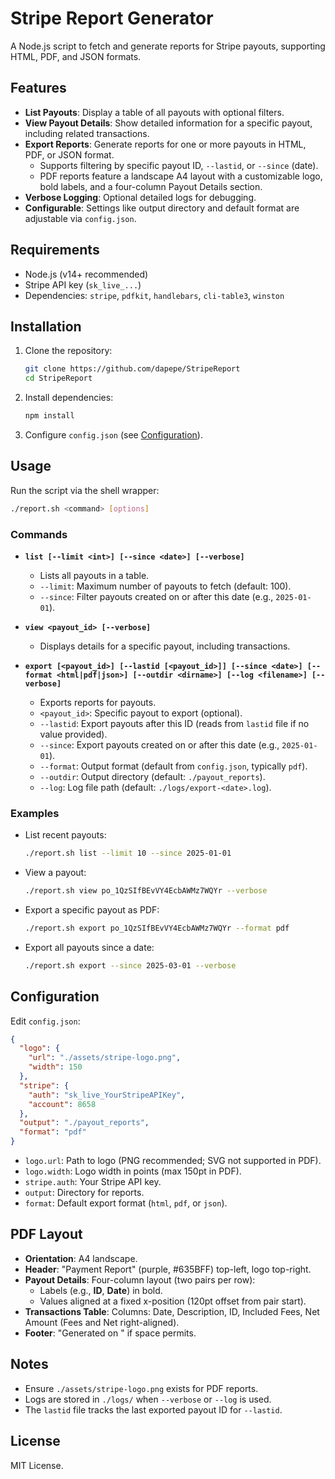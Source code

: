 Stripe Report Generator
=======================

A Node.js script to fetch and generate reports for Stripe payouts, supporting HTML, PDF, and JSON formats.

## Features
- **List Payouts**: Display a table of all payouts with optional filters.
- **View Payout Details**: Show detailed information for a specific payout, including related transactions.
- **Export Reports**: Generate reports for one or more payouts in HTML, PDF, or JSON format.
  - Supports filtering by specific payout ID, `--lastid`, or `--since` (date).
  - PDF reports feature a landscape A4 layout with a customizable logo, bold labels, and a four-column Payout Details section.
- **Verbose Logging**: Optional detailed logs for debugging.
- **Configurable**: Settings like output directory and default format are adjustable via `config.json`.

## Requirements
- Node.js (v14+ recommended)
- Stripe API key (`sk_live_...`)
- Dependencies: `stripe`, `pdfkit`, `handlebars`, `cli-table3`, `winston`

## Installation
1. Clone the repository:
   ```bash
   git clone https://github.com/dapepe/StripeReport
   cd StripeReport
   ```
2. Install dependencies:
   ```bash
   npm install
   ```
3. Configure `config.json` (see [Configuration](#configuration)).

## Usage
Run the script via the shell wrapper:
```bash
./report.sh <command> [options]
```

### Commands
- **`list [--limit <int>] [--since <date>] [--verbose]`**
  - Lists all payouts in a table.
  - `--limit`: Maximum number of payouts to fetch (default: 100).
  - `--since`: Filter payouts created on or after this date (e.g., `2025-01-01`).

- **`view <payout_id> [--verbose]`**
  - Displays details for a specific payout, including transactions.

- **`export [<payout_id>] [--lastid [<payout_id>]] [--since <date>] [--format <html|pdf|json>] [--outdir <dirname>] [--log <filename>] [--verbose]`**
  - Exports reports for payouts.
  - `<payout_id>`: Specific payout to export (optional).
  - `--lastid`: Export payouts after this ID (reads from `lastid` file if no value provided).
  - `--since`: Export payouts created on or after this date (e.g., `2025-01-01`).
  - `--format`: Output format (default from `config.json`, typically `pdf`).
  - `--outdir`: Output directory (default: `./payout_reports`).
  - `--log`: Log file path (default: `./logs/export-<date>.log`).

### Examples
- List recent payouts:
  ```bash
  ./report.sh list --limit 10 --since 2025-01-01
  ```
- View a payout:
  ```bash
  ./report.sh view po_1QzSIfBEvVY4EcbAWMz7WQYr --verbose
  ```
- Export a specific payout as PDF:
  ```bash
  ./report.sh export po_1QzSIfBEvVY4EcbAWMz7WQYr --format pdf
  ```
- Export all payouts since a date:
  ```bash
  ./report.sh export --since 2025-03-01 --verbose
  ```

## Configuration

Edit `config.json`:

```json
{
  "logo": {
    "url": "./assets/stripe-logo.png",
    "width": 150
  },
  "stripe": {
    "auth": "sk_live_YourStripeAPIKey",
    "account": 8658
  },
  "output": "./payout_reports",
  "format": "pdf"
}
```

- `logo.url`: Path to logo (PNG recommended; SVG not supported in PDF).
- `logo.width`: Logo width in points (max 150pt in PDF).
- `stripe.auth`: Your Stripe API key.
- `output`: Directory for reports.
- `format`: Default export format (`html`, `pdf`, or `json`).

## PDF Layout

- **Orientation**: A4 landscape.
- **Header**: "Payment Report" (purple, #635BFF) top-left, logo top-right.
- **Payout Details**: Four-column layout (two pairs per row):
  - Labels (e.g., **ID**, **Date**) in bold.
  - Values aligned at a fixed x-position (120pt offset from pair start).
- **Transactions Table**: Columns: Date, Description, ID, Included Fees, Net Amount (Fees and Net right-aligned).
- **Footer**: "Generated on <date>" if space permits.

## Notes

- Ensure `./assets/stripe-logo.png` exists for PDF reports.
- Logs are stored in `./logs/` when `--verbose` or `--log` is used.
- The `lastid` file tracks the last exported payout ID for `--lastid`.

## License

MIT License.